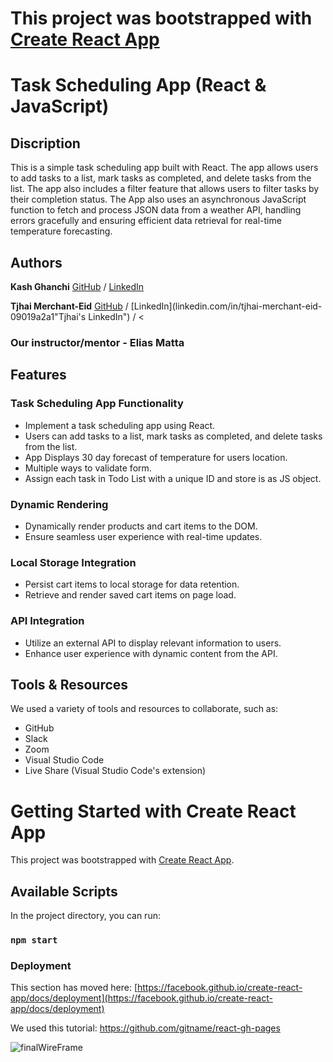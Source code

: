 
# This project was bootstrapped with [Create React App](https://github.com/facebook/create-react-app)

# Task Scheduling App (React & JavaScript)

## Discription

This is a simple task scheduling app built with React. The app allows users to add tasks to a list, mark tasks as completed, and delete tasks from the list. The app also includes a filter feature that allows users to filter tasks by their completion status. The App also uses an asynchronous JavaScript function to fetch and process JSON data from a weather API, handling errors gracefully and ensuring efficient data retrieval for real-time temperature forecasting.

## Authors

__Kash Ghanchi__
[GitHub](https://github.com/kxxg1 "Kash's GitHub") / [LinkedIn](http://linkedin.com/in/kashg1/ "Kash's LinkedIn")

__Tjhai Merchant-Eid__
[GitHub](https://github.com/tjhai "Tjhai's GitHub") / [LinkedIn](linkedin.com/in/tjhai-merchant-eid-09019a2a1"Tjhai's LinkedIn") / <

### Our instructor/mentor - __Elias Matta__

## Features

### Task Scheduling App Functionality

* Implement a task scheduling app using React.
* Users can add tasks to a list, mark tasks as completed, and delete tasks from the list.
* App Displays 30 day forecast of temperature for users location.
* Multiple ways to validate form.
* Assign each task in Todo List with a unique ID and store is as JS object.

### Dynamic Rendering

* Dynamically render products and cart items to the DOM.
* Ensure seamless user experience with real-time updates.

### Local Storage Integration

* Persist cart items to local storage for data retention.
* Retrieve and render saved cart items on page load.

### API Integration

* Utilize an external API to display relevant information to users.
* Enhance user experience with dynamic content from the API.

## Tools & Resources

We used a variety of tools and resources to collaborate, such as:

* GitHub
* Slack
* Zoom
* Visual Studio Code
* Live Share (Visual Studio Code's extension)

# Getting Started with Create React App

This project was bootstrapped with [Create React App](https://github.com/facebook/create-react-app).

## Available Scripts

In the project directory, you can run:

### `npm start`

### Deployment

This section has moved here: [https://facebook.github.io/create-react-app/docs/deployment](https://facebook.github.io/create-react-app/docs/deployment)

We used this tutorial: <https://github.com/gitname/react-gh-pages>

![finalWireFrame](https://github.com/TjhaiME/reactGroupProject/assets/24908636/e1a34ab6-1758-4a60-acee-a154b9b9467f)

